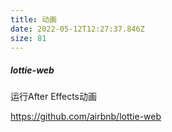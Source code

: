 ```yaml
---
title: 动画
date: 2022-05-12T12:27:37.846Z
size: 81
---
```

##### lottie-web

运行After Effects动画

https://github.com/airbnb/lottie-web
